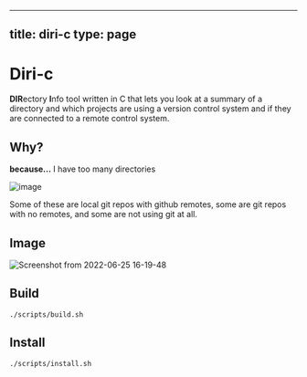 
---
title: diri-c
type: page
---
# Diri-c
**DIR**ectory **I**nfo tool written in C that lets you look at a summary of a directory and which projects are using a version control system and if they are connected to a remote control system.

 ## Why?
 **because...** I have too many directories
 
![image](https://user-images.githubusercontent.com/35516367/175793435-470714db-eecc-47ca-ae90-80ec268ff7ff.png)

Some of these are local git repos with github remotes, some are git repos with no remotes, and some are not using git at all.
 
## Image
![Screenshot from 2022-06-25 16-19-48](https://user-images.githubusercontent.com/35516367/175793673-7b9e0792-5200-4736-a384-fd0ab4f08f68.png)

## Build
```
./scripts/build.sh
```

## Install
```
./scripts/install.sh
```
